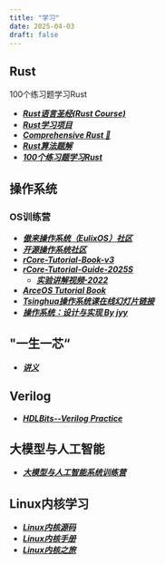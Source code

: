 ```yaml
---
title: "学习"
date: 2025-04-03
draft: false
---
```


## Rust
100个练习题学习Rust
- <a href="https://course.rs/about-book.html" target="_blank" rel="noopener noreferrer"><b><i>Rust语言圣经(Rust Course)</i></b></a>
- <a href="https://rustmagazine.github.io/rust_magazine_2021/chapter_3/projects.html" target="_blank" rel="noopener noreferrer"><b><i>Rust学习项目</i></b></a>
- <a href="https://google.github.io/comprehensive-rust/zh-CN/index.html" target="_blank" rel="noopener noreferrer"><b><i>Comprehensive Rust 🦀</i></b></a>
- <a href="https://www.bookstack.cn/read/rustlang-cn-rust-algos/README.md" target="_blank" rel="noopener noreferrer"><b><i>Rust算法题解</i></b></a> 
- <a href="https://colobu.com/rust100/" target="_blank" rel="noopener noreferrer"><b><i>100个练习题学习Rust</i></b></a>

## 操作系统

### OS训练营
- <a href="https://opencamp.cn/EulixOS/camp/202501" target="_blank" rel="noopener noreferrer"><b><i>傲来操作系统（EulixOS）社区</i></b></a>
- <a href="https://opencamp.ai/os2edu" target="_blank" rel="noopener noreferrer"><b><i>开源操作系统社区</i></b></a>
- <a href="https://rcore-os.cn/rCore-Tutorial-Book-v3/index.html" target="_blank" rel="noopener noreferrer"><b><i>rCore-Tutorial-Book-v3</i></b></a>
- <a href="https://learningos.cn/rCore-Tutorial-Guide-2025S/0setup-devel-env.html" target="_blank" rel="noopener noreferrer"><b><i>rCore-Tutorial-Guide-2025S</i></b></a>
  - <a href="https://www.yuque.com/xyong-9fuoz/qczol5/axrf11?" target="_blank" rel="noopener noreferrer"><b><i>实验讲解视频-2022</i></b></a>
- <a href="https://oslearning365.github.io/arceos-tutorial-book/" target="_blank" rel="noopener noreferrer"><b><i>ArceOS Tutorial Book</i></b></a>
- <a href="https://www.yuque.com/xyong-9fuoz/qczol5/glemuu?" target="_blank" rel="noopener noreferrer"><b><i>Tsinghua操作系统课在线幻灯片链接</i></b></a>
- <a href="https://jyywiki.cn/OS/2024/" target="_blank" rel="noopener noreferrer"><b><i>操作系统：设计与实现 By jyy</i></b></a>


## "一生一芯“
- <a href="https://ysyx.oscc.cc/docs/" target="_blank" rel="noopener noreferrer"><b><i>讲义</i></b></a>


## Verilog
- <a href="https://hdlbits.01xz.net/wiki/Main_Page" target="_blank" rel="noopener noreferrer"><b><i>HDLBits--Verilog Practice</i></b></a>

## 大模型与人工智能

- <a href="https://opencamp.cn/InfiniTensor/camp/2024winter" target="_blank" rel="noopener noreferrer"><b><i>大模型与人工智能系统训练营</i></b></a>

## Linux内核学习

- <a href="https://elixir.bootlin.com/linux/v6.13.7/source" target="_blank" rel="noopener noreferrer"><b><i>Linux内核源码</i></b></a>
- <a href="https://www.kernel.org/doc/html/latest/#" target="_blank" rel="noopener noreferrer"><b><i>Linux内核手册</i></b></a>
- <a href="https://www.kerneltravel.net/" target="_blank" rel="noopener noreferrer"><b><i>Linux内核之旅</i></b></a>


